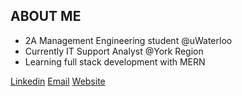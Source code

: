 <h2>ABOUT ME</h2>

<ul>
  <li>2A Management Engineering student @uWaterloo</li>
  <li>Currently IT Support Analyst @York Region</li>
  <li>Learning full stack development with MERN</li>
</ul>

<a href="https://www.linkedin.com/in/michaeljsheng/" target=”_blank” >Linkedin</a> 
<a href="mailto:m3sheng@uwaterloo.ca" target=”_blank”>Email</a>
<a href="https://www.linkedin.com/in/michaeljsheng/" target=”_blank” >Website</a>






 


